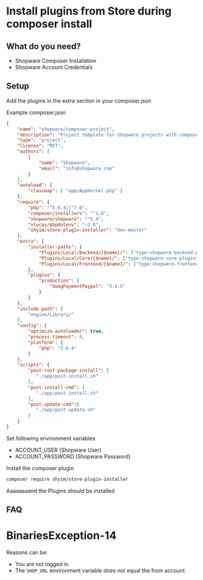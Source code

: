 # Install plugins from Store during composer install

## What do you need?

* Shopware Composer Installation
* Shopware Account Credentials

## Setup

Add the plugins in the extra section in your composer.json

Example composer.json
```json
{
    "name": "shopware/composer-project",
    "description": "Project template for Shopware projects with composer",
    "type": "project",
    "license": "MIT",
    "authors": [
        {
            "name": "Shopware",
            "email": "info@shopware.com"
        }
    ],
    "autoload": {
        "classmap": [ "app/AppKernel.php" ]
    },
    "require": {
        "php": "^5.6.4||^7.0",
        "composer/installers": "^1.0",
        "shopware/shopware": "^5.4",
        "vlucas/phpdotenv": "~2.0",
        "shyim/store-plugin-installer": "dev-master"
    },
    "extra": {
        "installer-paths": {
            "Plugins/Local/Backend/{$name}/": ["type:shopware-backend-plugin"],
            "Plugins/Local/Core/{$name}/": ["type:shopware-core-plugin"],
            "Plugins/Local/Frontend/{$name}/": ["type:shopware-frontend-plugin"]
        },
        "plugins": {
            "production": {
                "SwagPaymentPaypal": "3.4.5"
            }
        }
    },
    "include-path": [
        "engine/Library/"
    ],
    "config": {
        "optimize-autoloader": true,
        "process-timeout": 0,
        "platform": {
            "php": "5.6.4"
        }
    },
    "scripts": {
        "post-root-package-install": [
           "./app/post-install.sh"
        ],
        "post-install-cmd": [
           "./app/post-install.sh"
        ],
        "post-update-cmd":[
           "./app/post-update.sh"
        ]
    }
}
```

Set following environment variables
   * ACCOUNT_USER (Shopware User)
   * ACCOUNT_PASSWORD (Shopware Password)

Install the composer plugin

```bash
composer require shyim/store-plugin-installer
```

Aaaaaaaand the Plugins should be installed

## FAQ

# BinariesException-14

Reasons can be:

* You are not logged in
* The `SHOP_URL` environment variable does not equal the from account 
